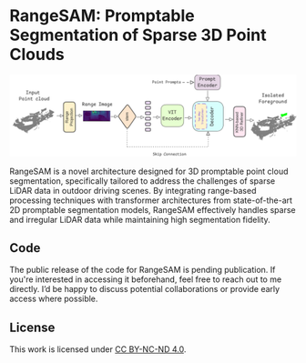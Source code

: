 # RangeSAM: Promptable Segmentation of Sparse 3D Point Clouds

![RangeSAM Architecture](./images/arch.png)

RangeSAM is a novel architecture designed for 3D promptable point cloud segmentation, specifically tailored to address the challenges of sparse LiDAR data in outdoor driving scenes. By integrating range-based processing techniques with transformer architectures from state-of-the-art 2D promptable segmentation models, RangeSAM effectively handles sparse and irregular LiDAR data while maintaining high segmentation fidelity.

## Code
The public release of the code for RangeSAM is pending publication. If you're interested in accessing it beforehand, feel free to reach out to me directly. I’d be happy to discuss potential collaborations or provide early access where possible.

## License

This work is licensed under [CC BY-NC-ND 4.0](https://creativecommons.org/licenses/by-nc-nd/4.0/).

